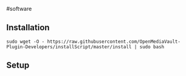 #software 

## Installation

```
sudo wget -O - https://raw.githubusercontent.com/OpenMediaVault-Plugin-Developers/installScript/master/install | sudo bash
```

## Setup
